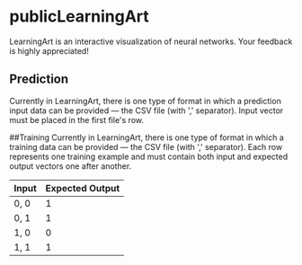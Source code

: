 # publicLearningArt

LearningArt is an interactive visualization of neural networks.
Your feedback is highly appreciated!

## Prediction
Currently in LearningArt, there is one type of format in which a prediction input data can be provided — the CSV file (with ',' separator). Input vector must be placed in the first file's row.

##Training
Currently in LearningArt, there is one type of format in which a training data can be provided — the CSV file (with ',' separator). Each row represents one training example and must contain both input and expected output vectors one after another.

Input | Expected Output
------------- | -------------
0, 0  | 1
0, 1  | 1
1, 0  | 0
1, 1  | 1
